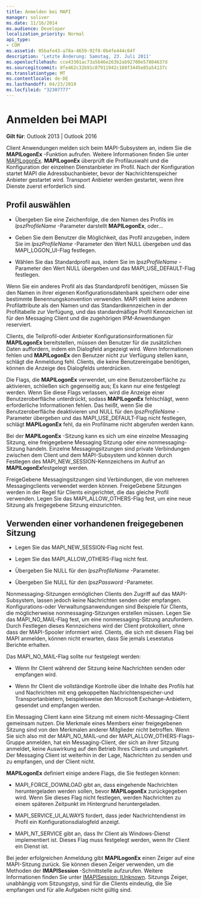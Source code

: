 ```yaml
---
title: Anmelden bei MAPI
manager: soliver
ms.date: 11/16/2014
ms.audience: Developer
localization_priority: Normal
api_type:
- COM
ms.assetid: 05bafe43-a78a-4659-92f0-0b4fe444c64f
description: 'Letzte Änderung: Samstag, 23. Juli 2011'
ms.openlocfilehash: cce43301ac73a5646e263b2ab92700e57804637d
ms.sourcegitcommit: 8fe462c32b91c87911942c188f3445e85a54137c
ms.translationtype: MT
ms.contentlocale: de-DE
ms.lasthandoff: 04/23/2019
ms.locfileid: "32307777"
---
```

# <a name="logging-on-to-mapi"></a>Anmelden bei MAPI
 
**Gilt für**: Outlook 2013 | Outlook 2016 
  
Client Anwendungen melden sich beim MAPI-Subsystem an, indem Sie die **MAPILogonEx** -Funktion aufrufen. Weitere Informationen finden Sie unter [MAPILogonEx](mapilogonex.md). **MAPILogonEx** überprüft die Profilauswahl und die Konfiguration der einzelnen Dienstanbieter im Profil. Nach der Konfiguration startet MAPI die Adressbuchanbieter, bevor der Nachrichtenspeicher Anbieter gestartet wird. Transport Anbieter werden gestartet, wenn ihre Dienste zuerst erforderlich sind. 
  
## <a name="choose-a-profile"></a>Profil auswählen
  
- Übergeben Sie eine Zeichenfolge, die den Namen des Profils im _lpszProfileName_ -Parameter darstellt **MAPILogonEx**, oder...
    
- Geben Sie dem Benutzer die Möglichkeit, das Profil anzugeben, indem Sie im _lpszProfileName_ -Parameter den Wert NULL übergeben und das MAPI_LOGON_UI-Flag festlegen. 

- Wählen Sie das Standardprofil aus, indem Sie im _lpszProfileName_ -Parameter den Wert NULL übergeben und das MAPI_USE_DEFAULT-Flag festlegen. 
    
Wenn Sie ein anderes Profil als das Standardprofil benötigen, müssen Sie den Namen in ihrer eigenen Konfigurationsdatenbank speichern oder eine bestimmte Benennungskonvention verwenden. MAPI stellt keine anderen Profilattribute als den Namen und das Standardkennzeichen in der Profiltabelle zur Verfügung, und das standardmäßige Profil Kennzeichen ist für den Messaging Client und die zugehörigen IPM-Anwendungen reserviert.
  
Clients, die Teilprofil-oder Anbieter Konfigurationsinformationen für **MAPILogonEx** bereitstellen, müssen den Benutzer für die zusätzlichen Daten auffordern, indem ein Dialogfeld angezeigt wird. Wenn Informationen fehlen und **MAPILogonEx** den Benutzer nicht zur Verfügung stellen kann, schlägt die Anmeldung fehl. Clients, die keine Benutzereingabe benötigen, können die Anzeige des Dialogfelds unterdrücken. 
  
Die Flags, die **MAPILogonEx** verwendet, um eine Benutzeroberfläche zu aktivieren, schließen sich gegenseitig aus; Es kann nur eine festgelegt werden. Wenn Sie diese Flags verlassen, wird die Anzeige einer Benutzeroberfläche unterdrückt, sodass **MAPILogonEx** fehlschlägt, wenn erforderliche Informationen fehlen. Das heißt, wenn Sie die Benutzeroberfläche deaktivieren und NULL für den _lpszProfileName_ -Parameter übergeben und das MAPI_USE_DEFAULT-Flag nicht festlegen, schlägt **MAPILogonEx** fehl, da ein Profilname nicht abgerufen werden kann. 
  
Bei der **MAPILogonEx** -Sitzung kann es sich um eine einzelne Messaging Sitzung, eine freigegebene Messaging Sitzung oder eine nonmessaging-Sitzung handeln. Einzelne Messagingsitzungen sind private Verbindungen zwischen dem Client und dem MAPI-Subsystem und können durch Festlegen des MAPI_NEW_SESSION-Kennzeichens im Aufruf an **MAPILogonEx**festgelegt werden.
  
FreigeGebene Messagingsitzungen sind Verbindungen, die von mehreren Messagingclients verwendet werden können. FreigeGebene Sitzungen werden in der Regel für Clients eingerichtet, die das gleiche Profil verwenden. Legen Sie das MAPI_ALLOW_OTHERS-Flag fest, um eine neue Sitzung als freigegebene Sitzung einzurichten. 
  
## <a name="use-an-existing-shared-session"></a>Verwenden einer vorhandenen freigegebenen Sitzung
  
- Legen Sie das MAPI_NEW_SESSION-Flag nicht fest.
    
- Legen Sie das MAPI_ALLOW_OTHERS-Flag nicht fest.
    
- Übergeben Sie NULL für den _lpszProfileName_ -Parameter. 
    
- Übergeben Sie NULL für den _lpszPassword_ -Parameter. 
    
Nonmessaging-Sitzungen ermöglichen Clients den Zugriff auf das MAPI-Subsystem, lassen jedoch keine Nachrichten senden oder empfangen. Konfigurations-oder Verwaltungsanwendungen sind Beispiele für Clients, die möglicherweise nonmessaging-Sitzungen erstellen müssen. Legen Sie das MAPI_NO_MAIL-Flag fest, um eine nonmessaging-Sitzung anzufordern. Durch Festlegen dieses Kennzeichens wird der Client protokolliert, ohne dass der MAPI-Spooler informiert wird. Clients, die sich mit diesem Flag bei MAPI anmelden, können nicht erwarten, dass Sie jemals Lesestatus Berichte erhalten.
  
Das MAPI_NO_MAIL-Flag sollte nur festgelegt werden:
  
- Wenn Ihr Client während der Sitzung keine Nachrichten senden oder empfangen wird.
    
- Wenn Ihr Client die vollständige Kontrolle über die Inhalte des Profils hat und Nachrichten mit eng gekoppelten Nachrichtenspeicher-und Transportanbietern, beispielsweise den Microsoft Exchange-Anbietern, gesendet und empfangen werden.
    
Ein Messaging Client kann eine Sitzung mit einem nicht-Messaging-Client gemeinsam nutzen. Die Merkmale eines Members einer freigegebenen Sitzung sind von den Merkmalen anderer Mitglieder nicht betroffen. Wenn Sie sich also mit der MAPI_NO_MAIL-und der MAPI_ALLOW_OTHERS-Flags-Gruppe anmelden, hat ein Messaging-Client, der sich an ihrer Sitzung anmeldet, keine Auswirkung auf den Betrieb Ihres Clients und umgekehrt. Der Messaging Client ist weiterhin in der Lage, Nachrichten zu senden und zu empfangen, und der Client nicht.
  
**MAPILogonEx** definiert einige andere Flags, die Sie festlegen können: 
  
- MAPI_FORCE_DOWNLOAD gibt an, dass eingehende Nachrichten heruntergeladen werden sollen, bevor **MAPILogonEx** zurückgegeben wird. Wenn Sie dieses Flag nicht festlegen, werden Nachrichten zu einem späteren Zeitpunkt im Hintergrund heruntergeladen. 
    
- MAPI_SERVICE_UI_ALWAYS fordert, dass jeder Nachrichtendienst im Profil ein Konfigurationsdialogfeld anzeigt.
    
- MAPI_NT_SERVICE gibt an, dass Ihr Client als Windows-Dienst implementiert ist. Dieses Flag muss festgelegt werden, wenn Ihr Client ein Dienst ist.
    
Bei jeder erfolgreichen Anmeldung gibt **MAPILogonEx** einen Zeiger auf eine MAPI-Sitzung zurück. Sie können diesen Zeiger verwenden, um die Methoden der **IMAPISession** -Schnittstelle aufzurufen. Weitere Informationen finden Sie unter [IMAPISession: IUnknown](imapisessioniunknown.md). Sitzungs Zeiger, unabhängig vom Sitzungstyp, sind für die Clients eindeutig, die Sie empfangen und für alle Aufgaben nicht gültig sind.
  


